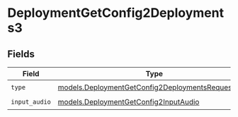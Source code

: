 # DeploymentGetConfig2Deployments3


## Fields

| Field                                                                                                        | Type                                                                                                         | Required                                                                                                     | Description                                                                                                  |
| ------------------------------------------------------------------------------------------------------------ | ------------------------------------------------------------------------------------------------------------ | ------------------------------------------------------------------------------------------------------------ | ------------------------------------------------------------------------------------------------------------ |
| `type`                                                                                                       | [models.DeploymentGetConfig2DeploymentsRequestType](../models/deploymentgetconfig2deploymentsrequesttype.md) | :heavy_check_mark:                                                                                           | N/A                                                                                                          |
| `input_audio`                                                                                                | [models.DeploymentGetConfig2InputAudio](../models/deploymentgetconfig2inputaudio.md)                         | :heavy_check_mark:                                                                                           | N/A                                                                                                          |